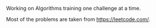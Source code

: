 Working on Algorithms training one challenge at a time. 

Most of the problems are taken from https://leetcode.com/.
